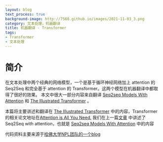 ```yaml
---
layout: blog
text_process: true
background-image: http://7568.github.io/images/2021-11-03_3.png
category: 文本处理，机器翻译
title: 机器翻译 - Transformer
tags:
- Transformer
- 文本处理
---
```


# 简介
在文本处理中两个经典的网络模型，一个是基于循环神经网络加上 attention 的 Seq2Seq 和完全基于 attention 的 Transformer。这两个模型在机器翻译中都取得了很好的效果。
本文中很大一部分内容来自翻译
[Seq2seq Models With Attention](https://jalammar.github.io/visualizing-neural-machine-translation-mechanics-of-seq2seq-models-with-attention/)
和
[The Illustrated Transformer](https://jalammar.github.io/illustrated-transformer/) 。


本篇将主要讲述和翻译在 [The Illustrated Transformer](https://jalammar.github.io/illustrated-transformer/)
中的内容，Transformer 的相关论文地址在[Attention is All You Need.](https://arxiv.org/abs/1706.03762)
我们在上一篇[文章](https://7568.github.io/2021/11/03/seq2seqModel.html) 中讲述了 Seq2Seq with attention，也就是 [Seq2seq Models With Attention](https://jalammar.github.io/visualizing-neural-machine-translation-mechanics-of-seq2seq-models-with-attention/) 中的内容

代码资料主要来源于[哈佛大学NPL团队的一个blog](http://nlp.seas.harvard.edu/2018/04/03/attention.html)